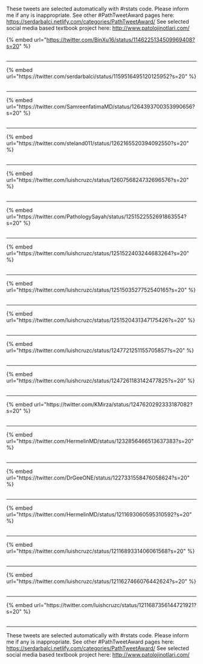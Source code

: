 

These tweets are selected automatically with #rstats code. Please inform me if any is inappropriate.
See other #PathTweetAward pages here: https://serdarbalci.netlify.com/categories/PathTweetAward/ 
See selected social media based textbook project here: http://www.patolojinotlari.com/

{% embed url="https://twitter.com/BinXu16/status/1146225134509969408?s=20" %}<br>
<br>
<hr>
{% embed url="https://twitter.com/serdarbalci/status/1159516495120125952?s=20" %}<br>
<br>
<hr>
{% embed url="https://twitter.com/SamreenfatimaMD/status/1264393700353990656?s=20" %}<br>
<br>
<hr>
{% embed url="https://twitter.com/steland011/status/1262165520394092550?s=20" %}<br>
<br>
<hr>
{% embed url="https://twitter.com/luishcruzc/status/1260756824732696576?s=20" %}<br>
<br>
<hr>
{% embed url="https://twitter.com/PathologySayah/status/1251522552691863554?s=20" %}<br>
<br>
<hr>
{% embed url="https://twitter.com/luishcruzc/status/1251522403244683264?s=20" %}<br>
<br>
<hr>
{% embed url="https://twitter.com/luishcruzc/status/1251503527752540165?s=20" %}<br>
<br>
<hr>
{% embed url="https://twitter.com/luishcruzc/status/1251520431347175426?s=20" %}<br>
<br>
<hr>
{% embed url="https://twitter.com/luishcruzc/status/1247721251155705857?s=20" %}<br>
<br>
<hr>
{% embed url="https://twitter.com/luishcruzc/status/1247261183142477825?s=20" %}<br>
<br>
<hr>
{% embed url="https://twitter.com/KMirza/status/1247620292333187082?s=20" %}<br>
<br>
<hr>
{% embed url="https://twitter.com/HermelinMD/status/1232856466513637383?s=20" %}<br>
<br>
<hr>
{% embed url="https://twitter.com/DrGeeONE/status/1227331558476058624?s=20" %}<br>
<br>
<hr>
{% embed url="https://twitter.com/HermelinMD/status/1211693060595310592?s=20" %}<br>
<br>
<hr>
{% embed url="https://twitter.com/luishcruzc/status/1211689331406061568?s=20" %}<br>
<br>
<hr>
{% embed url="https://twitter.com/luishcruzc/status/1211627466076442624?s=20" %}<br>
<br>
<hr>
{% embed url="https://twitter.com/luishcruzc/status/1211687356144721921?s=20" %}<br>
<br>
<hr>


These tweets are selected automatically with #rstats code. Please inform me if any is inappropriate.
See other #PathTweetAward pages here: https://serdarbalci.netlify.com/categories/PathTweetAward/ 
See selected social media based textbook project here: http://www.patolojinotlari.com/

